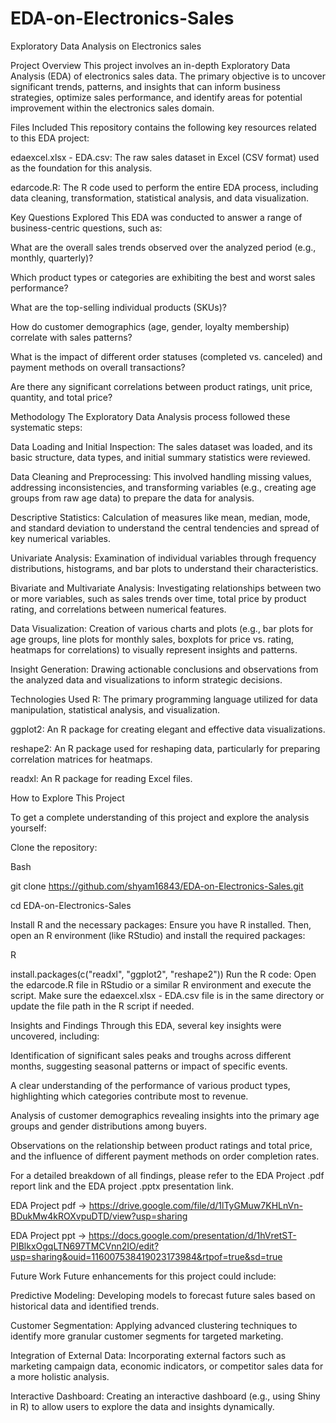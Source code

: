 # EDA-on-Electronics-Sales
Exploratory Data Analysis on Electronics sales

Project Overview
This project involves an in-depth Exploratory Data Analysis (EDA) of electronics sales data. The primary objective is to uncover significant trends, patterns, and insights that can inform business strategies, optimize sales performance, and identify areas for potential improvement within the electronics sales domain.

Files Included
This repository contains the following key resources related to this EDA project:

edaexcel.xlsx - EDA.csv: The raw sales dataset in Excel (CSV format) used as the foundation for this analysis.

edarcode.R: The R code used to perform the entire EDA process, including data cleaning, transformation, statistical analysis, and data visualization.

Key Questions Explored
This EDA was conducted to answer a range of business-centric questions, such as:

What are the overall sales trends observed over the analyzed period (e.g., monthly, quarterly)?

Which product types or categories are exhibiting the best and worst sales performance?

What are the top-selling individual products (SKUs)?

How do customer demographics (age, gender, loyalty membership) correlate with sales patterns?

What is the impact of different order statuses (completed vs. canceled) and payment methods on overall transactions?

Are there any significant correlations between product ratings, unit price, quantity, and total price?

Methodology
The Exploratory Data Analysis process followed these systematic steps:

Data Loading and Initial Inspection: The sales dataset was loaded, and its basic structure, data types, and initial summary statistics were reviewed.

Data Cleaning and Preprocessing: This involved handling missing values, addressing inconsistencies, and transforming variables (e.g., creating age groups from raw age data) to prepare the data for analysis.

Descriptive Statistics: Calculation of measures like mean, median, mode, and standard deviation to understand the central tendencies and spread of key numerical variables.

Univariate Analysis: Examination of individual variables through frequency distributions, histograms, and bar plots to understand their characteristics.

Bivariate and Multivariate Analysis: Investigating relationships between two or more variables, such as sales trends over time, total price by product rating, and correlations between numerical features.

Data Visualization: Creation of various charts and plots (e.g., bar plots for age groups, line plots for monthly sales, boxplots for price vs. rating, heatmaps for correlations) to visually represent insights and patterns.

Insight Generation: Drawing actionable conclusions and observations from the analyzed data and visualizations to inform strategic decisions.

Technologies Used
R: The primary programming language utilized for data manipulation, statistical analysis, and visualization.

ggplot2: An R package for creating elegant and effective data visualizations.

reshape2: An R package used for reshaping data, particularly for preparing correlation matrices for heatmaps.

readxl: An R package for reading Excel files.

How to Explore This Project

To get a complete understanding of this project and explore the analysis yourself:

Clone the repository:

Bash

git clone https://github.com/shyam16843/EDA-on-Electronics-Sales.git

cd EDA-on-Electronics-Sales

Install R and the necessary packages:
Ensure you have R installed. Then, open an R environment (like RStudio) and install the required packages:

R

install.packages(c("readxl", "ggplot2", "reshape2"))
Run the R code:
Open the edarcode.R file in RStudio or a similar R environment and execute the script. Make sure the edaexcel.xlsx - EDA.csv file is in the same directory or update the file path in the R script if needed.

Insights and Findings
Through this EDA, several key insights were uncovered, including:

Identification of significant sales peaks and troughs across different months, suggesting seasonal patterns or impact of specific events.

A clear understanding of the performance of various product types, highlighting which categories contribute most to revenue.

Analysis of customer demographics revealing insights into the primary age groups and gender distributions among buyers.

Observations on the relationship between product ratings and total price, and the influence of different payment methods on order completion rates.

For a detailed breakdown of all findings, please refer to the EDA Project .pdf report link and the EDA project .pptx presentation link.

EDA Project pdf -> https://drive.google.com/file/d/1lTyGMuw7KHLnVn-BDukMw4kROXvpuDTD/view?usp=sharing

EDA Project ppt -> https://docs.google.com/presentation/d/1hVretST-PIBlkxOgqLTN697TMCVnn2IO/edit?usp=sharing&ouid=116007538419023173984&rtpof=true&sd=true

Future Work
Future enhancements for this project could include:

Predictive Modeling: Developing models to forecast future sales based on historical data and identified trends.

Customer Segmentation: Applying advanced clustering techniques to identify more granular customer segments for targeted marketing.

Integration of External Data: Incorporating external factors such as marketing campaign data, economic indicators, or competitor sales data for a more holistic analysis.

Interactive Dashboard: Creating an interactive dashboard (e.g., using Shiny in R) to allow users to explore the data and insights dynamically.
